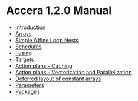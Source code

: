 [//]: # (Project: Accera)
[//]: # (Version: 1.2.0)

# Accera 1.2.0 Manual

* [Introduction](00%20Introduction.md)
* [Arrays](01%20Arrays.md)
* [Simple Affine Loop Nests](02%20Simple%20Affine%20Loop%20Nests.md)
* [Schedules](03%20Schedules.md)
* [Fusing](04%20Fusing.md)
* [Targets](05%20Targets.md)
* [Action plans - Caching](06%20Action%20plans%20-%20Caching.md)
* [Action plans - Vectorization and Parallelization](07%20Action%20plans%20-%20Vectorization%20and%20Parallelization.md)
* [Deferred layout of constant arrays](08%20Deferred%20layout%20of%20constant%20arrays.md)
* [Parameters](09%20Parameters.md)
* [Packages](10%20Packages.md)
